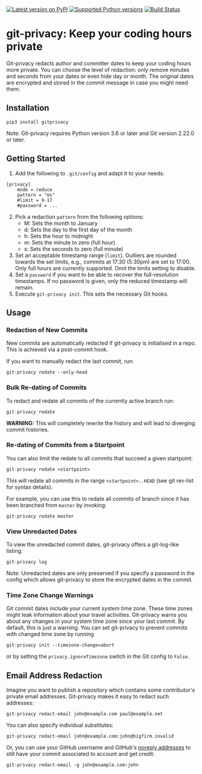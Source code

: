 [![Latest version on PyPI](https://img.shields.io/pypi/v/gitprivacy.svg)](https://pypi.org/project/gitprivacy/)
[![Supported Python versions](https://img.shields.io/pypi/pyversions/gitprivacy.svg)](https://pypi.org/project/gitprivacy/)
[![Build Status](https://travis-ci.org/EMPRI-DEVOPS/git-privacy.svg?branch=master)](https://travis-ci.org/EMPRI-DEVOPS/git-privacy)

# git-privacy: Keep your coding hours private

Git-privacy redacts author and committer dates to keep your coding hours more
private. You can choose the level of redaction: only remove minutes and seconds
from your dates or even hide day or month.
The original dates are encrypted and stored in the commit message in case you
might need them.


## Installation

    pip3 install gitprivacy

Note: Git-privacy requires Python version 3.6 or later and Git version 2.22.0 or later.


## Getting Started

1. Add the following to `.git/config` and adapt it to your needs:
```
[privacy]
	mode = reduce
	pattern = "ms"
	#limit = 9-17
	#password = ...
```

2. Pick a redaction `pattern` from the following options:
    + M: Sets the month to January
    + d: Sets the day to the first day of the month
    + h: Sets the hour to midnight
    + m: Sets the minute to zero (full hour)
    + s: Sets the seconds to zero (full minute)
3. Set an acceptable timestamp range (`limit`). Outliers are rounded towards
   the set limits, e.g., commits at 17:30 (5:30pm) are set to 17:00. Only full
   hours are currently supported. Omit the limits setting to disable.
4. Set a `password` if you want to be able to recover the full-resolution timestamps.
   If no password is given, only the reduced timestamp will remain.
5. Execute `git-privacy init`. This sets the necessary Git hooks.


## Usage

### Redaction of New Commits

New commits are automatically redacted if git-privacy is initialised in a repo.
This is achieved via a post-commit hook.

If you want to manually redact the last commit, run:

    git-privacy redate --only-head

### Bulk Re-dating of Commits

To redact and redate all commits of the currently active branch run:

    git-privacy redate

**WARNING:** This will completely rewrite the history and will lead to
diverging commit histories.

### Re-dating of Commits from a Startpoint

You can also limit the redate to all commits that succeed a given startpoint:

    git-privacy redate <startpoint>

This will redate all commits in the range `<startpoint>..HEAD` (see git rev-list for syntax details).

For example, you can use this to redate all commits of branch since it has been branched from `master` by invoking:

    git-privacy redate master

### View Unredacted Dates

To view the unredacted commit dates, git-privacy offers a git-log-like listing:

    git-privacy log

Note: Unredacted dates are only preserved if you specify a password in the
config which allows git-privacy to store the encrypted dates in the commit.


### Time Zone Change Warnings

Git commit dates include your current system time zone. These time zones might
leak information about your travel activities.
Git-privacy warns you about any changes in your system time zone since your last commit.
By default, this is just a warning.
You can set git-privacy to prevent commits with changed time zone by running

    git-privacy init --timezone-change=abort

or by setting the `privacy.ignoreTimezone` switch in the Git config to `False`.


## Email Address Redaction

Imagine you want to publish a repository which contains some contributor's private email addresses.
Git-privacy makes it easy to redact such addresses:

    git-privacy redact-email john@example.com paul@example.net

You can also specify individual substitutes:

    git-privacy redact-email john@example.com:john@bigfirm.invalid

Or, you can use your GitHub username and GitHub's [noreply addresses](https://help.github.com/en/articles/about-commit-email-addresses) to still have your commit associated to account and get credit:

    git-privacy redact-email -g john@example.com:john

